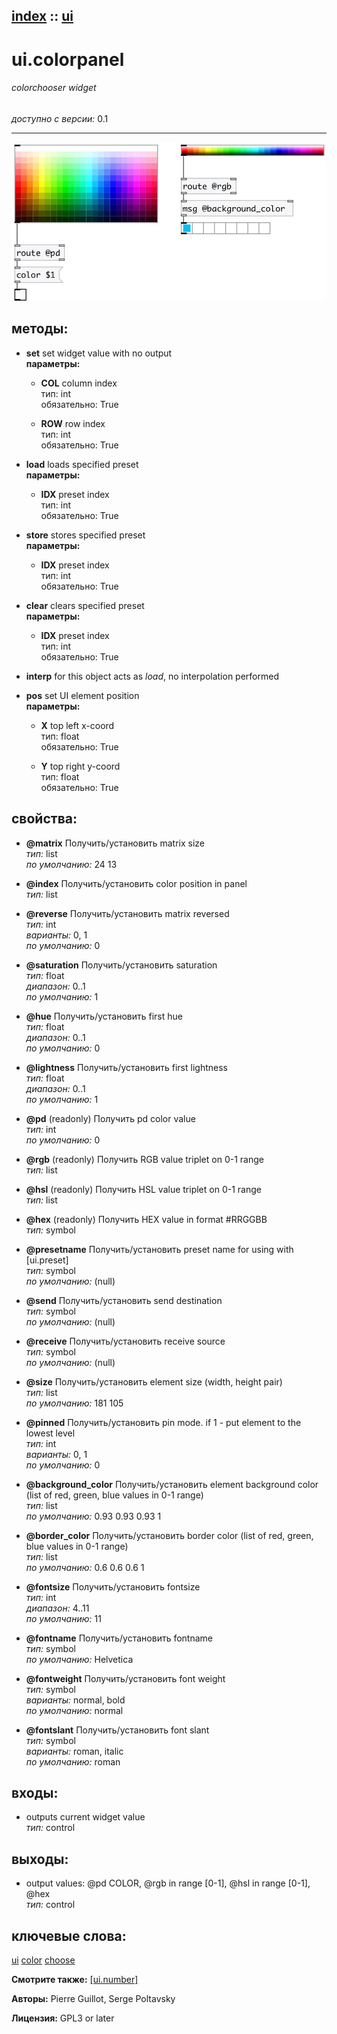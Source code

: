 [index](index.html) :: [ui](category_ui.html)
---

# ui.colorpanel

###### colorchooser widget

*доступно с версии:* 0.1

---




[![example](../examples/img/ui.colorpanel.jpg)](../examples/pd/ui.colorpanel.pd)





## методы:

* **set**
set widget value with no output<br>
  __параметры:__
  - **COL** column index<br>
    тип: int <br>
    обязательно: True <br>

  - **ROW** row index<br>
    тип: int <br>
    обязательно: True <br>

* **load**
loads specified preset<br>
  __параметры:__
  - **IDX** preset index<br>
    тип: int <br>
    обязательно: True <br>

* **store**
stores specified preset<br>
  __параметры:__
  - **IDX** preset index<br>
    тип: int <br>
    обязательно: True <br>

* **clear**
clears specified preset<br>
  __параметры:__
  - **IDX** preset index<br>
    тип: int <br>
    обязательно: True <br>

* **interp**
for this object acts as *load*, no interpolation performed<br>

* **pos**
set UI element position<br>
  __параметры:__
  - **X** top left x-coord<br>
    тип: float <br>
    обязательно: True <br>

  - **Y** top right y-coord<br>
    тип: float <br>
    обязательно: True <br>




## свойства:

* **@matrix** 
Получить/установить matrix size<br>
_тип:_ list<br>
_по умолчанию:_ 24 13<br>

* **@index** 
Получить/установить color position in panel<br>
_тип:_ list<br>

* **@reverse** 
Получить/установить matrix reversed<br>
_тип:_ int<br>
_варианты:_ 0, 1<br>
_по умолчанию:_ 0<br>

* **@saturation** 
Получить/установить saturation<br>
_тип:_ float<br>
_диапазон:_ 0..1<br>
_по умолчанию:_ 1<br>

* **@hue** 
Получить/установить first hue<br>
_тип:_ float<br>
_диапазон:_ 0..1<br>
_по умолчанию:_ 0<br>

* **@lightness** 
Получить/установить first lightness<br>
_тип:_ float<br>
_диапазон:_ 0..1<br>
_по умолчанию:_ 1<br>

* **@pd** (readonly)
Получить pd color value<br>
_тип:_ int<br>
_по умолчанию:_ 0<br>

* **@rgb** (readonly)
Получить RGB value triplet on 0-1 range<br>
_тип:_ list<br>

* **@hsl** (readonly)
Получить HSL value triplet on 0-1 range<br>
_тип:_ list<br>

* **@hex** (readonly)
Получить HEX value in format #RRGGBB<br>
_тип:_ symbol<br>

* **@presetname** 
Получить/установить preset name for using with [ui.preset]<br>
_тип:_ symbol<br>
_по умолчанию:_ (null)<br>

* **@send** 
Получить/установить send destination<br>
_тип:_ symbol<br>
_по умолчанию:_ (null)<br>

* **@receive** 
Получить/установить receive source<br>
_тип:_ symbol<br>
_по умолчанию:_ (null)<br>

* **@size** 
Получить/установить element size (width, height pair)<br>
_тип:_ list<br>
_по умолчанию:_ 181 105<br>

* **@pinned** 
Получить/установить pin mode. if 1 - put element to the lowest level<br>
_тип:_ int<br>
_варианты:_ 0, 1<br>
_по умолчанию:_ 0<br>

* **@background_color** 
Получить/установить element background color (list of red, green, blue values in 0-1 range)<br>
_тип:_ list<br>
_по умолчанию:_ 0.93 0.93 0.93 1<br>

* **@border_color** 
Получить/установить border color (list of red, green, blue values in 0-1 range)<br>
_тип:_ list<br>
_по умолчанию:_ 0.6 0.6 0.6 1<br>

* **@fontsize** 
Получить/установить fontsize<br>
_тип:_ int<br>
_диапазон:_ 4..11<br>
_по умолчанию:_ 11<br>

* **@fontname** 
Получить/установить fontname<br>
_тип:_ symbol<br>
_по умолчанию:_ Helvetica<br>

* **@fontweight** 
Получить/установить font weight<br>
_тип:_ symbol<br>
_варианты:_ normal, bold<br>
_по умолчанию:_ normal<br>

* **@fontslant** 
Получить/установить font slant<br>
_тип:_ symbol<br>
_варианты:_ roman, italic<br>
_по умолчанию:_ roman<br>



## входы:

* outputs current widget value<br>
_тип:_ control



## выходы:

* output values: @pd COLOR, @rgb in range [0-1], @hsl in range [0-1], @hex<br>
_тип:_ control



## ключевые слова:

[ui](keywords/ui.html)
[color](keywords/color.html)
[choose](keywords/choose.html)



**Смотрите также:**
[\[ui.number\]](ui.number.html)




**Авторы:** Pierre Guillot, Serge Poltavsky




**Лицензия:** GPL3 or later





